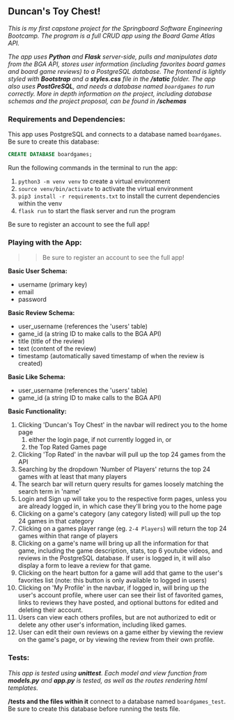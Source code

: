 ## Duncan's Toy Chest!
_This is my first capstone project for the Springboard Software Engineering Bootcamp. The program is a full CRUD app using the Board Game Atlas API._

_The app uses **Python** and **Flask** server-side, pulls and manipulates data from the BGA API, stores user information (including favorites board games and board game reviews) to a PostgreSQL database. The frontend is lightly styled with **Bootstrap** and a **styles.css** file in the **/static** folder. The app also uses **PostGreSQL**, and needs a database named `boardgames` to run correctly. More in depth information on the project, including database schemas and the project proposal, can be found in **/schemas**_

### Requirements and Dependencies:
This app uses PostgreSQL and connects to a database named `boardgames`. Be sure to create this database:
```sql
CREATE DATABASE boardgames;
```
Run the following commands in the terminal to run the app:
1. `python3 -m venv venv` to create a virtual environment
2. `source venv/bin/activate` to activate the virtual environment
3. `pip3 install -r requirements.txt` to install the current dependencies within the venv
4. `flask run` to start the flask server and run the program

Be sure to register an account to see the full app!

### Playing with the App:
>>Be sure to register an account to see the full app!

**Basic User Schema:**
- username (primary key)
- email
- password

**Basic Review Schema:**
- user_username (references the 'users' table)
- game_id (a string ID to make calls to the BGA API)
- title (title of the review)
- text (content of the review)
- timestamp (automatically saved timestamp of when the review is created)

**Basic Like Schema:**
- user_username (references the 'users' table)
- game_id (a string ID to make calls to the BGA API)

**Basic Functionality:**
1. Clicking 'Duncan's Toy Chest' in the navbar will redirect you to the home page
   1. either the login page, if not currently logged in, or
   2. the Top Rated Games page
2. Clicking 'Top Rated' in the navbar will pull up the top 24 games from the API
3. Searching by the dropdown 'Number of Players' returns the top 24 games with at least that many players
4. The search bar will return query results for games loosely matching the search term in 'name'
5. Login and Sign up will take you to the respective form pages, unless you are already logged in, in which case they'll bring you to the home page
6. Clicking on a game's category (any category listed) will pull up the top 24 games in that category
7. Clicking on a games player range (eg. `2-4 Players`) will return the top 24 games within that range of players
8. Clicking on a game's name will bring up all the information for that game, including the game description, stats, top 6 youtube videos, and reviews in the PostgreSQL database. If user is logged in, it will also display a form to leave a review for that game.
9. Clicking on the heart button for a game will add that game to the user's favorites list (note: this button is only available to logged in users)
10. Clicking on 'My Profile' in the navbar, if logged in, will bring up the user's account profile, where user can see their list of favorited games, links to reviews they have posted, and optional buttons for edited and deleting their account.
11. Users can view each others profiles, but are not authorized to edit or delete any other user's information, including liked games.
12. User can edit their own reviews on a game either by viewing the review on the game's page, or by viewing the review from their own profile.


### Tests:
_This app is tested using **unittest**. Each model and view function from **models.py** and **app.py** is tested, as well as the routes rendering html templates._

**/tests and the files within it** connect to a database named `boardgames_test`. Be sure to create this database before running the tests file.
